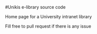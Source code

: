 #Unikis e-library source code

Home page for a University intranet library

Fill free to pull request if there is any issue
